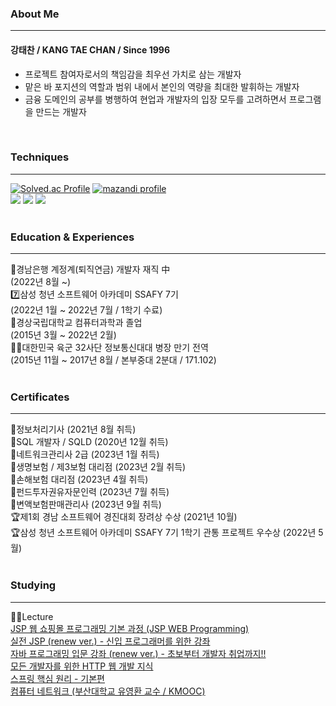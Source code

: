 ### About Me
---
#### 강태찬 / KANG TAE CHAN / Since 1996
- 프로젝트 참여자로서의 책임감을 최우선 가치로 삼는 개발자
- 맡은 바 포지션의 역할과 범위 내에서 본인의 역량을 최대한 발휘하는 개발자
- 금융 도메인의 공부를 병행하여 현업과 개발자의 입장 모두를 고려하면서 프로그램을 만드는 개발자
<br/>

### Techniques
---
[![Solved.ac Profile](http://mazassumnida.wtf/api/v2/generate_badge?boj=taechacode)](https://solved.ac/taechacode/)
[![mazandi profile](http://mazandi.herokuapp.com/api?handle=taechacode&theme=warm)](https://solved.ac/taechacode/)
<br/>
<img src="https://img.shields.io/badge/Java-007396?style=flat-square&logo=Java&logoColor=white"/>
<img src="https://img.shields.io/badge/Spring-6DB33F?style=flat-square&logo=Spring&logoColor=white"/>
<img src="https://img.shields.io/badge/SpringBoot-6DB33F?style=flat-square&logo=Spring&logoColor=white"/>
<br/>
<br/>

### Education & Experiences
---
:bank:경남은행 계정계(퇴직연금) 개발자 재직 中
<br/>
(2022년 8월 ~)
<br/>
:seven:삼성 청년 소프트웨어 아카데미 SSAFY 7기
<br/>
(2022년 1월 ~ 2022년 7월 / 1학기 수료)
<br/>
:school:경상국립대학교 컴퓨터과학과 졸업
<br/>
(2015년 3월 ~ 2022년 2월)
<br/>
:policeman:대한민국 육군 32사단 정보통신대대 병장 만기 전역
<br/>
(2015년 11월 ~ 2017년 8월 / 본부중대 2분대 / 171.102)
<br/>
<br/>

### Certificates
---
:page_with_curl:정보처리기사 (2021년 8월 취득)
<br/>
:page_with_curl:SQL 개발자 / SQLD (2020년 12월 취득)
<br/>
:page_with_curl:네트워크관리사 2급 (2023년 1월 취득)
<br/>
:page_with_curl:생명보험 / 제3보험 대리점 (2023년 2월 취득)
<br/>
:page_with_curl:손해보험 대리점 (2023년 4월 취득)
<br/>
:page_with_curl:펀드투자권유자문인력 (2023년 7월 취득)
<br/>
:page_with_curl:변액보험판매관리사 (2023년 9월 취득)
<br/>
:trophy:제1회 경남 소프트웨어 경진대회 장려상 수상 (2021년 10월)
<br/>
:trophy:삼성 청년 소프트웨어 아카데미 SSAFY 7기 1학기 관통 프로젝트 우수상 (2022년 5월)
<br/>
<br/>

### Studying
---
:man_teacher:Lecture
<br/>
[JSP 웹 쇼핑몰 프로그래밍 기본 과정 (JSP WEB Programming)](https://www.inflearn.com/certificate/483034-325294-4772256)
<br/>
[실전 JSP (renew ver.) - 신입 프로그래머를 위한 강좌](https://www.inflearn.com/certificate/483034-182737-2297041)
<br/>
[자바 프로그래밍 입문 강좌 (renew ver.) - 초보부터 개발자 취업까지!!](https://www.inflearn.com/certificate/483034-182835-2297043)
<br/>
[모든 개발자를 위한 HTTP 웹 개발 지식](https://www.inflearn.com/certificate/483034-326277-4569457)
<br/>
[스프링 핵심 원리 - 기본편](https://www.inflearn.com/certificate/483034-325969-4569458)
<br/>
[컴퓨터 네트워크 (부산대학교 유영환 교수 / KMOOC)](http://www.kmooc.kr/certificates/4e0093a97bfa40318f9ad550f0eee60e)
<br/>

<!--
<br/>
:book:Books
<br/>
객체지향의 사실과 오해
<br/>
-->

<!--
**taechacode/taechacode** is a ✨ _special_ ✨ repository because its `README.md` (this file) appears on your GitHub profile.

Here are some ideas to get you started:

- 🔭 I’m currently working on ...
- 🌱 I’m currently learning ...
- 👯 I’m looking to collaborate on ...
- 🤔 I’m looking for help with ...
- 💬 Ask me about ...
- 📫 How to reach me: ...
- 😄 Pronouns: ...
- ⚡ Fun fact: ...
-->

